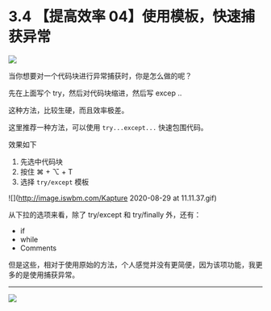 # 3.4 【提高效率 04】使用模板，快速捕获异常

![](http://image.iswbm.com/20200804124133.png)

当你想要对一个代码块进行异常捕获时，你是怎么做的呢？

先在上面写个 try，然后对代码块缩进，然后写 excep ..

这种方法，比较生硬，而且效率极差。

这里推荐一种方法，可以使用 `try...except...` 快速包围代码。

效果如下

1. 先选中代码块
2. 按住 ⌘ + ⌥ + T
3. 选择 `try/except`  模板

![](http://image.iswbm.com/Kapture 2020-08-29 at 11.11.37.gif)

从下拉的选项来看，除了 try/except 和 try/finally 外，还有：

- if
- while
- Comments

但是这些，相对于使用原始的方法，个人感觉并没有更简便，因为该项功能，我更多的是使用捕获异常。



---

![](http://image.iswbm.com/20200607174235.png)